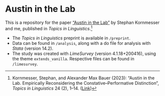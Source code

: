 # Austin in the Lab

This is a repository for the paper [“Austin in the Lab”](https://intapi.sciendo.com/pdf/10.2478/topling-2023-0008) by Stephan Kornmesser and me, published in _Topics in Linguistics_.[^1]

- The _Topics in Linguistics_ preprint is available in `/preprint`.
- Data can be found in `/analysis`, along with a do file for analysis with _Stata_ (version 14.2).
- The study was created with _LimeSurvey_ (version 4.1.18+200416), using the theme `extends_vanilla`. Respective files can be found in `/limesurvey`.

[^1]: Kornmesser, Stephan, and Alexander Max Bauer (2023): “Austin in the Lab. Empirically Reconsidering the Constative–Performative Distinction”, _Topics in Linguistics_ 24 (2), 1–14. ([Link](https://sciendo.com/article/10.2478/topling-2023-0008))
